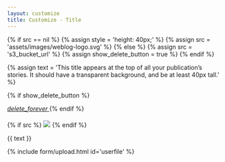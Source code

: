 ```yaml
---
layout: customize
title: Customize - Title
---
```


{% if src == nil  %}
{% assign style = 'height: 40px;' %}
{% assign src = 'assets/images/weblog-logo.svg' %}
{% else %}
{% assign src = 's3_bucket_url' %}
{% assign show_delete_button = true %}
{% endif %}

{% assign text = 'This title appears at the top of all your publication’s stories. It should have a transparent background, and be at least 40px tall.' %}

{% if show_delete_button %}
<!-- Icon button -->
<a href="{{ site.url }}/customize/remove-image/'.{{ type }}" class="mdl-button mdl-js-button mdl-button--icon pull-right">
    <i class="material-icons">delete_forever</i>
</a>
{% endif %}

{% if src %}
<img src="{{ site.url }}/{{ src }}" style="{{ style }} padding-bottom: 20px; padding-top: 5px;" />
{% endif %}

<p>{{ text }}</p>

{% include form/upload.html id='userfile' %}